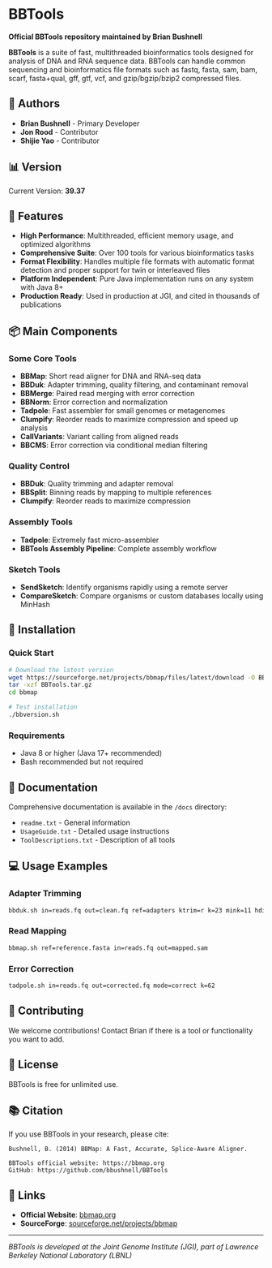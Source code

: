 # BBTools

**Official BBTools repository maintained by Brian Bushnell**

**BBTools** is a suite of fast, multithreaded bioinformatics tools designed for analysis of DNA and RNA sequence data. BBTools can handle common sequencing and bioinformatics file formats such as fastq, fasta, sam, bam, scarf, fasta+qual, gff, gtf, vcf, and gzip/bgzip/bzip2 compressed files.

## 👥 Authors

- **Brian Bushnell** - Primary Developer
- **Jon Rood** - Contributor
- **Shijie Yao** - Contributor

## 📊 Version

Current Version: **39.37**

## 🚀 Features

- **High Performance**: Multithreaded, efficient memory usage, and optimized algorithms
- **Comprehensive Suite**: Over 100 tools for various bioinformatics tasks
- **Format Flexibility**: Handles multiple file formats with automatic format detection and proper support for twin or interleaved files
- **Platform Independent**: Pure Java implementation runs on any system with Java 8+
- **Production Ready**: Used in production at JGI, and cited in thousands of publications

## 📦 Main Components

### Some Core Tools
- **BBMap**: Short read aligner for DNA and RNA-seq data
- **BBDuk**: Adapter trimming, quality filtering, and contaminant removal  
- **BBMerge**: Paired read merging with error correction
- **BBNorm**: Error correction and normalization
- **Tadpole**: Fast assembler for small genomes or metagenomes
- **Clumpify**: Reorder reads to maximize compression and speed up analysis
- **CallVariants**: Variant calling from aligned reads
- **BBCMS**: Error correction via conditional median filtering

### Quality Control
- **BBDuk**: Quality trimming and adapter removal
- **BBSplit**: Binning reads by mapping to multiple references
- **Clumpify**: Reorder reads to maximize compression

### Assembly Tools
- **Tadpole**: Extremely fast micro-assembler
- **BBTools Assembly Pipeline**: Complete assembly workflow

### Sketch Tools
- **SendSketch**: Identify organisms rapidly using a remote server
- **CompareSketch**: Compare organisms or custom databases locally using MinHash

## 🔧 Installation

### Quick Start
```bash
# Download the latest version
wget https://sourceforge.net/projects/bbmap/files/latest/download -O BBTools.tar.gz
tar -xzf BBTools.tar.gz
cd bbmap

# Test installation
./bbversion.sh
```

### Requirements
- Java 8 or higher (Java 17+ recommended)
- Bash recommended but not required

## 📖 Documentation

Comprehensive documentation is available in the `/docs` directory:
- `readme.txt` - General information
- `UsageGuide.txt` - Detailed usage instructions
- `ToolDescriptions.txt` - Description of all tools

## 💻 Usage Examples

### Adapter Trimming
```bash
bbduk.sh in=reads.fq out=clean.fq ref=adapters ktrim=r k=23 mink=11 hdist=1 tpe tbo
```

### Read Mapping
```bash
bbmap.sh ref=reference.fasta in=reads.fq out=mapped.sam
```

### Error Correction
```bash
tadpole.sh in=reads.fq out=corrected.fq mode=correct k=62
```

## 🤝 Contributing

We welcome contributions! Contact Brian if there is a tool or functionality you want to add.

## 📄 License

BBTools is free for unlimited use.

## 📚 Citation

If you use BBTools in your research, please cite:
```
Bushnell, B. (2014) BBMap: A Fast, Accurate, Splice-Aware Aligner.

BBTools official website: https://bbmap.org
GitHub: https://github.com/bbushnell/BBTools
```


## 🔗 Links

- **Official Website**: [bbmap.org](https://bbmap.org)
- **SourceForge**: [sourceforge.net/projects/bbmap](https://sourceforge.net/projects/bbmap/)

---

*BBTools is developed at the Joint Genome Institute (JGI), part of Lawrence Berkeley National Laboratory (LBNL)*
